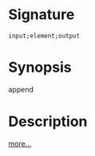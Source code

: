 # Signature
```vikid-signature
input;element;output
```

# Synopsis
append

# Description

[more...](https://en.wikipedia.org/wiki/Array_data_structure)